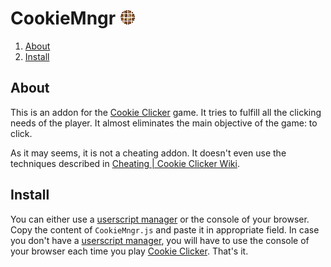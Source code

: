# CookieMngr ![CookieMngr][cookiemnger]
[cookiemnger]: /CookieMngr.png?raw=true "CookieMngr icon"
1. [About](#about)
2. [Install](#install)

<a name="about"></a>
## About
This is an addon for the [Cookie Clicker](http://orteil.dashnet.org/cookieclicker/) game. It tries to fulfill all the clicking needs of the player. It almost eliminates the main objective of the game: to click.

As it may seems, it is not a cheating addon. It doesn't even use the techniques described in [Cheating | Cookie Clicker Wiki](http://cookieclicker.wikia.com/wiki/Cheating).

<a name="about"></a>
## Install
You can either use a [userscript manager](https://en.wikipedia.org/wiki/Userscript_manager) or the console of your browser.<br/>
Copy the content of `CookieMngr.js` and paste it in appropriate field. In case you don't have a [userscript manager](https://en.wikipedia.org/wiki/Userscript_manager), you will have to use the console of your browser each time you play [Cookie Clicker](http://orteil.dashnet.org/cookieclicker/). That's it.
